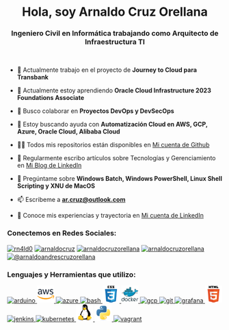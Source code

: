 <h1 align="center">Hola, soy Arnaldo Cruz Orellana</h1>
<h3 align="center">Ingeniero Civil en Informática trabajando como Arquitecto de Infraestructura TI</h3>
<br />

- 🔭 Actualmente trabajo en el proyecto de **Journey to Cloud para Transbank**

- 🌱 Actualmente estoy aprendiendo **Oracle Cloud Infrastructure 2023 Foundations Associate**

- 👯 Busco colaborar en **Proyectos DevOps y DevSecOps**

- 🤝 Estoy buscando ayuda con **Automatización Cloud en AWS, GCP, Azure, Oracle Cloud, Alibaba Cloud**

- 👨‍💻 Todos mis repositorios están disponibles en <a href="https://github.com/4rnald0?tab=repositories](https://github.com/4rnald0?tab=repositories">Mi cuenta de Github</a>

- 📝 Regularmente escribo artículos sobre Tecnologías y Gerenciamiento en <a href="https://www.linkedin.com/in/arnaldocruz/recent-activity/articles/](https://www.linkedin.com/in/arnaldocruz/recent-activity/articles/">Mi Blog de LinkedIn</a>

- 💬 Pregúntame sobre **Windows Batch, Windows PowerShell, Linux Shell Scripting y XNU de MacOS**

- 📫 Escribeme a **ar.cruz@outlook.com**

- 📄 Conoce mis experiencias y trayectoria en  <a href="https://www.linkedin.com/in/arnaldocruz/](https://www.linkedin.com/in/arnaldocruz/">Mi cuenta de LinkedIn</a>

<h3 align="left">Conectemos en Redes Sociales:</h3>
<p align="left">
<a href="https://twitter.com/rn4ld0" target="blank"><img align="center" src="https://raw.githubusercontent.com/rahuldkjain/github-profile-readme-generator/master/src/images/icons/Social/twitter.svg" alt="rn4ld0" height="30" width="40" /></a>
<a href="https://linkedin.com/in/arnaldocruz" target="blank"><img align="center" src="https://raw.githubusercontent.com/rahuldkjain/github-profile-readme-generator/master/src/images/icons/Social/linked-in-alt.svg" alt="arnaldocruz" height="30" width="40" /></a>
<a href="https://fb.com/arnaldocruzorellana" target="blank"><img align="center" src="https://raw.githubusercontent.com/rahuldkjain/github-profile-readme-generator/master/src/images/icons/Social/facebook.svg" alt="arnaldocruzorellana" height="30" width="40" /></a>
<a href="https://instagram.com/arnaldocruzorellana" target="blank"><img align="center" src="https://raw.githubusercontent.com/rahuldkjain/github-profile-readme-generator/master/src/images/icons/Social/instagram.svg" alt="arnaldocruzorellana" height="30" width="40" /></a>
<a href="https://www.youtube.com/c/@arnaldoandrescruzorellana" target="blank"><img align="center" src="https://raw.githubusercontent.com/rahuldkjain/github-profile-readme-generator/master/src/images/icons/Social/youtube.svg" alt="@arnaldoandrescruzorellana" height="30" width="40" /></a>
</p>

<h3 align="left">Lenguajes y Herramientas que utilizo:</h3>
<p align="left"> <a href="https://www.arduino.cc/" target="_blank" rel="noreferrer"> <img src="https://cdn.worldvectorlogo.com/logos/arduino-1.svg" alt="arduino" width="40" height="40"/> </a> <a href="https://aws.amazon.com" target="_blank" rel="noreferrer"> <img src="https://raw.githubusercontent.com/devicons/devicon/master/icons/amazonwebservices/amazonwebservices-original-wordmark.svg" alt="aws" width="40" height="40"/> </a> <a href="https://azure.microsoft.com/en-in/" target="_blank" rel="noreferrer"> <img src="https://www.vectorlogo.zone/logos/microsoft_azure/microsoft_azure-icon.svg" alt="azure" width="40" height="40"/> </a> <a href="https://www.gnu.org/software/bash/" target="_blank" rel="noreferrer"> <img src="https://www.vectorlogo.zone/logos/gnu_bash/gnu_bash-icon.svg" alt="bash" width="40" height="40"/> </a> <a href="https://www.w3schools.com/css/" target="_blank" rel="noreferrer"> <img src="https://raw.githubusercontent.com/devicons/devicon/master/icons/css3/css3-original-wordmark.svg" alt="css3" width="40" height="40"/> </a> <a href="https://www.docker.com/" target="_blank" rel="noreferrer"> <img src="https://raw.githubusercontent.com/devicons/devicon/master/icons/docker/docker-original-wordmark.svg" alt="docker" width="40" height="40"/> </a> <a href="https://cloud.google.com" target="_blank" rel="noreferrer"> <img src="https://www.vectorlogo.zone/logos/google_cloud/google_cloud-icon.svg" alt="gcp" width="40" height="40"/> </a> <a href="https://git-scm.com/" target="_blank" rel="noreferrer"> <img src="https://www.vectorlogo.zone/logos/git-scm/git-scm-icon.svg" alt="git" width="40" height="40"/> </a> <a href="https://grafana.com" target="_blank" rel="noreferrer"> <img src="https://www.vectorlogo.zone/logos/grafana/grafana-icon.svg" alt="grafana" width="40" height="40"/> </a> <a href="https://www.w3.org/html/" target="_blank" rel="noreferrer"> <img src="https://raw.githubusercontent.com/devicons/devicon/master/icons/html5/html5-original-wordmark.svg" alt="html5" width="40" height="40"/> </a> <a href="https://www.jenkins.io" target="_blank" rel="noreferrer"> <img src="https://www.vectorlogo.zone/logos/jenkins/jenkins-icon.svg" alt="jenkins" width="40" height="40"/> </a> <a href="https://kubernetes.io" target="_blank" rel="noreferrer"> <img src="https://www.vectorlogo.zone/logos/kubernetes/kubernetes-icon.svg" alt="kubernetes" width="40" height="40"/> </a> <a href="https://www.linux.org/" target="_blank" rel="noreferrer"> <img src="https://raw.githubusercontent.com/devicons/devicon/master/icons/linux/linux-original.svg" alt="linux" width="40" height="40"/> </a> <a href="https://www.python.org" target="_blank" rel="noreferrer"> <img src="https://raw.githubusercontent.com/devicons/devicon/master/icons/python/python-original.svg" alt="python" width="40" height="40"/> </a> <a href="https://www.vagrantup.com/" target="_blank" rel="noreferrer"> <img src="https://www.vectorlogo.zone/logos/vagrantup/vagrantup-icon.svg" alt="vagrant" width="40" height="40"/> </a> </p>
